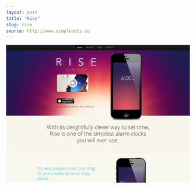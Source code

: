 ```yaml
---
layout: post
title: "Rise"
slug: rise
source: http://www.simplebots.co
---
```


<img src="/assets/img/screenshots/rise.jpg">
